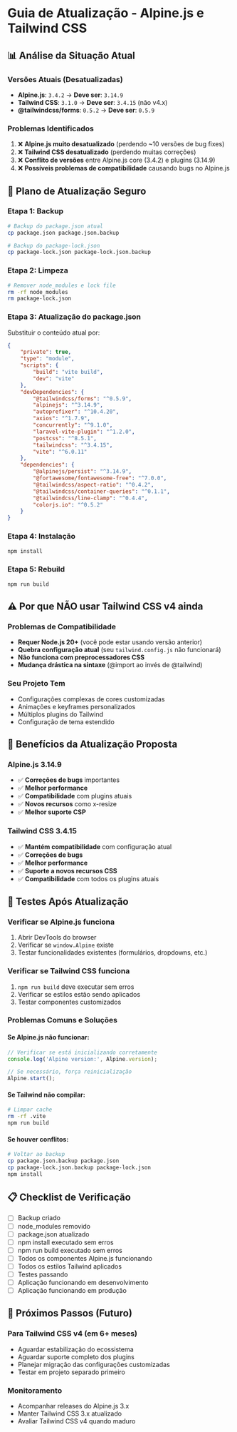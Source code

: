 # Guia de Atualização - Alpine.js e Tailwind CSS

## 📊 Análise da Situação Atual

### Versões Atuais (Desatualizadas)
- **Alpine.js**: `3.4.2` → **Deve ser**: `3.14.9`
- **Tailwind CSS**: `3.1.0` → **Deve ser**: `3.4.15` (não v4.x)
- **@tailwindcss/forms**: `0.5.2` → **Deve ser**: `0.5.9`

### Problemas Identificados
1. ❌ **Alpine.js muito desatualizado** (perdendo ~10 versões de bug fixes)
2. ❌ **Tailwind CSS desatualizado** (perdendo muitas correções)
3. ❌ **Conflito de versões** entre Alpine.js core (3.4.2) e plugins (3.14.9)
4. ❌ **Possíveis problemas de compatibilidade** causando bugs no Alpine.js

## 🔧 Plano de Atualização Seguro

### Etapa 1: Backup
```bash
# Backup do package.json atual
cp package.json package.json.backup

# Backup do package-lock.json
cp package-lock.json package-lock.json.backup
```

### Etapa 2: Limpeza
```bash
# Remover node_modules e lock file
rm -rf node_modules
rm package-lock.json
```

### Etapa 3: Atualização do package.json
Substituir o conteúdo atual por:

```json
{
    "private": true,
    "type": "module",
    "scripts": {
        "build": "vite build",
        "dev": "vite"
    },
    "devDependencies": {
        "@tailwindcss/forms": "^0.5.9",
        "alpinejs": "^3.14.9",
        "autoprefixer": "^10.4.20",
        "axios": "^1.7.9",
        "concurrently": "^9.1.0",
        "laravel-vite-plugin": "^1.2.0",
        "postcss": "^8.5.1",
        "tailwindcss": "^3.4.15",
        "vite": "^6.0.11"
    },
    "dependencies": {
        "@alpinejs/persist": "^3.14.9",
        "@fortawesome/fontawesome-free": "^7.0.0",
        "@tailwindcss/aspect-ratio": "^0.4.2",
        "@tailwindcss/container-queries": "^0.1.1",
        "@tailwindcss/line-clamp": "^0.4.4",
        "colorjs.io": "^0.5.2"
    }
}
```

### Etapa 4: Instalação
```bash
npm install
```

### Etapa 5: Rebuild
```bash
npm run build
```

## ⚠️ Por que NÃO usar Tailwind CSS v4 ainda

### Problemas de Compatibilidade
- **Requer Node.js 20+** (você pode estar usando versão anterior)
- **Quebra configuração atual** (seu `tailwind.config.js` não funcionará)
- **Não funciona com preprocessadores CSS**
- **Mudança drástica na sintaxe** (@import ao invés de @tailwind)

### Seu Projeto Tem
- Configurações complexas de cores customizadas
- Animações e keyframes personalizados
- Múltiplos plugins do Tailwind
- Configuração de tema estendido

## 🎯 Benefícios da Atualização Proposta

### Alpine.js 3.14.9
- ✅ **Correções de bugs** importantes
- ✅ **Melhor performance**
- ✅ **Compatibilidade** com plugins atuais
- ✅ **Novos recursos** como x-resize
- ✅ **Melhor suporte CSP**

### Tailwind CSS 3.4.15
- ✅ **Mantém compatibilidade** com configuração atual
- ✅ **Correções de bugs**
- ✅ **Melhor performance**
- ✅ **Suporte a novos recursos CSS**
- ✅ **Compatibilidade** com todos os plugins atuais

## 🧪 Testes Após Atualização

### Verificar se Alpine.js funciona
1. Abrir DevTools do browser
2. Verificar se `window.Alpine` existe
3. Testar funcionalidades existentes (formulários, dropdowns, etc.)

### Verificar se Tailwind CSS funciona
1. `npm run build` deve executar sem erros
2. Verificar se estilos estão sendo aplicados
3. Testar componentes customizados

### Problemas Comuns e Soluções

#### Se Alpine.js não funcionar:
```javascript
// Verificar se está inicializando corretamente
console.log('Alpine version:', Alpine.version);

// Se necessário, força reinicialização
Alpine.start();
```

#### Se Tailwind não compilar:
```bash
# Limpar cache
rm -rf .vite
npm run build
```

#### Se houver conflitos:
```bash
# Voltar ao backup
cp package.json.backup package.json
cp package-lock.json.backup package-lock.json
npm install
```

## 📋 Checklist de Verificação

- [ ] Backup criado
- [ ] node_modules removido
- [ ] package.json atualizado
- [ ] npm install executado sem erros
- [ ] npm run build executado sem erros
- [ ] Todos os componentes Alpine.js funcionando
- [ ] Todos os estilos Tailwind aplicados
- [ ] Testes passando
- [ ] Aplicação funcionando em desenvolvimento
- [ ] Aplicação funcionando em produção

## 🚀 Próximos Passos (Futuro)

### Para Tailwind CSS v4 (em 6+ meses)
- Aguardar estabilização do ecossistema
- Aguardar suporte completo dos plugins
- Planejar migração das configurações customizadas
- Testar em projeto separado primeiro

### Monitoramento
- Acompanhar releases do Alpine.js 3.x
- Manter Tailwind CSS 3.x atualizado
- Avaliar Tailwind CSS v4 quando maduro